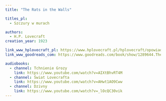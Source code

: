```yaml
---
title: "The Rats in the Walls"

titles_pl:
  - Szczury w murach

authors:
  - H.P. Lovecraft
creation_year: 1923

link_www_hplovecraft_pl: https://www.hplovecraft.pl/hplovecraft/opowiadania-nowele-powiesci/the-rats-in-the-walls/
link_www_goodreads_com: https://www.goodreads.com/book/show/1289644.The_Rats_in_the_Walls

audiobooks:
  - channel: Tchnienie Grozy
    link: https://www.youtube.com/watch?v=AIXtBhvRT4M
  - channel: Świat Lovecrafta
    link: https://www.youtube.com/watch?v=AHwt1AO9Cww
  - channel: Dzivny
    link: https://www.youtube.com/watch?v=_lOcQC30vik
---
```


